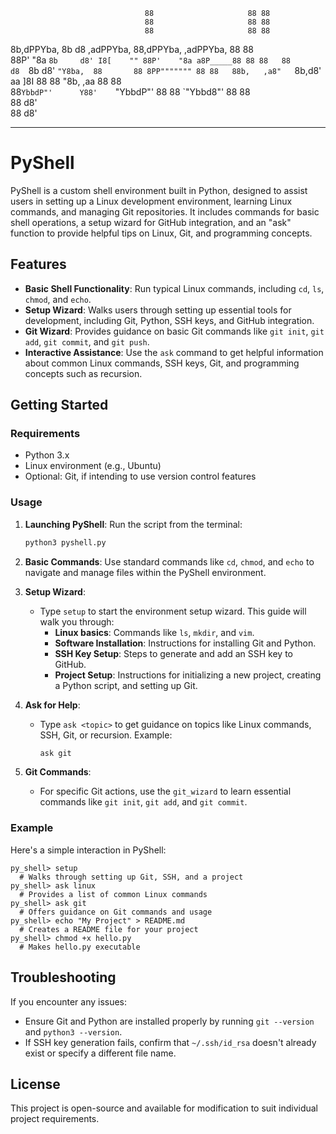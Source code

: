                                                                 
                                  88                     88 88  
                                  88                     88 88  
                                  88                     88 88  
8b,dPPYba,  8b       d8 ,adPPYba, 88,dPPYba,   ,adPPYba, 88 88  
88P'    "8a `8b     d8' I8[    "" 88P'    "8a a8P_____88 88 88  
88       d8  `8b   d8'   `"Y8ba,  88       88 8PP""""""" 88 88  
88b,   ,a8"   `8b,d8'   aa    ]8I 88       88 "8b,   ,aa 88 88  
88`YbbdP"'      Y88'    `"YbbdP"' 88       88  `"Ybbd8"' 88 88  
88              d8'                                             
88             d8'

---

# PyShell

PyShell is a custom shell environment built in Python, designed to assist users in setting up a Linux development environment, learning Linux commands, and managing Git repositories. It includes commands for basic shell operations, a setup wizard for GitHub integration, and an "ask" function to provide helpful tips on Linux, Git, and programming concepts.

## Features

- **Basic Shell Functionality**: Run typical Linux commands, including `cd`, `ls`, `chmod`, and `echo`.
- **Setup Wizard**: Walks users through setting up essential tools for development, including Git, Python, SSH keys, and GitHub integration.
- **Git Wizard**: Provides guidance on basic Git commands like `git init`, `git add`, `git commit`, and `git push`.
- **Interactive Assistance**: Use the `ask` command to get helpful information about common Linux commands, SSH keys, Git, and programming concepts such as recursion.

## Getting Started

### Requirements

- Python 3.x
- Linux environment (e.g., Ubuntu)
- Optional: Git, if intending to use version control features

### Usage

1. **Launching PyShell**: Run the script from the terminal:
    ```bash
    python3 pyshell.py
    ```

2. **Basic Commands**: Use standard commands like `cd`, `chmod`, and `echo` to navigate and manage files within the PyShell environment.

3. **Setup Wizard**: 
   - Type `setup` to start the environment setup wizard. This guide will walk you through:
     - **Linux basics**: Commands like `ls`, `mkdir`, and `vim`.
     - **Software Installation**: Instructions for installing Git and Python.
     - **SSH Key Setup**: Steps to generate and add an SSH key to GitHub.
     - **Project Setup**: Instructions for initializing a new project, creating a Python script, and setting up Git.

4. **Ask for Help**: 
   - Type `ask <topic>` to get guidance on topics like Linux commands, SSH, Git, or recursion. Example:
     ```bash
     ask git
     ```

5. **Git Commands**:
   - For specific Git actions, use the `git_wizard` to learn essential commands like `git init`, `git add`, and `git commit`.

### Example

Here's a simple interaction in PyShell:
```plaintext
py_shell> setup
  # Walks through setting up Git, SSH, and a project
py_shell> ask linux
  # Provides a list of common Linux commands
py_shell> ask git
  # Offers guidance on Git commands and usage
py_shell> echo "My Project" > README.md
  # Creates a README file for your project
py_shell> chmod +x hello.py
  # Makes hello.py executable
```

## Troubleshooting

If you encounter any issues:
- Ensure Git and Python are installed properly by running `git --version` and `python3 --version`.
- If SSH key generation fails, confirm that `~/.ssh/id_rsa` doesn't already exist or specify a different file name.

## License

This project is open-source and available for modification to suit individual project requirements.
